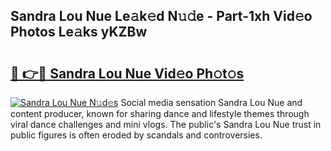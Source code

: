 ## Sandra Lou Nue Le𝚊k𝚎d N𝚞𝚍e - Part-1xh Vid𝚎o Photos Le𝚊ks yKZBw

# <h2><a href="http://fb6y9o.evod.top/?m=Sandra+Lou+Nue">🔗 👉🔴 Sandra Lou Nue Vid𝚎o Ph𝚘t𝚘s</a></h2>

[![Sandra Lou Nue N𝚞d𝚎s](https://i.imgur.com/8V9OHl7.gif)](http://fb6y9o.evod.top/?m=Sandra+Lou+Nue)
Social media sensation Sandra Lou Nue and content producer, known for sharing dance and lifestyle themes through viral dance challenges and mini vlogs. The public's Sandra Lou Nue trust in public figures is often eroded by scandals and controversies. 

